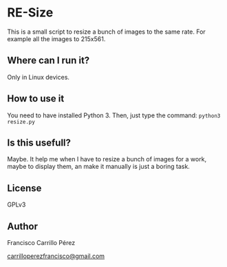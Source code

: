# RE-Size

This is a small script to resize a bunch of images to the same rate. For example all the images to 215x561.

## Where can I run it?

Only in Linux devices.

## How to use it

You need to have installed Python 3.
Then, just type the command: ``python3 resize.py``

## Is this usefull?

Maybe. It help me when I have to resize a bunch of images for a work, maybe to display them, an make it manually is just a boring task.

## License

GPLv3

## Author

Francisco Carrillo Pérez

<carrilloperezfrancisco@gmail.com>

